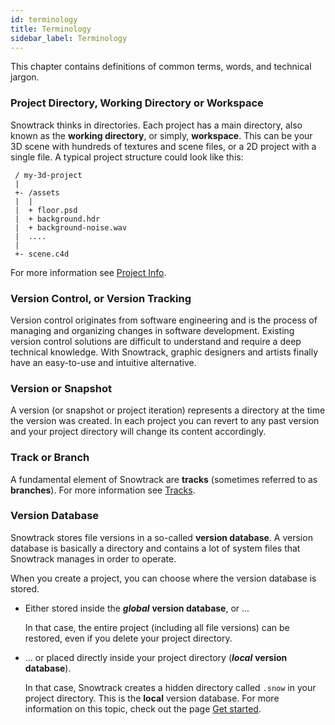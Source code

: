 ```yaml
---
id: terminology
title: Terminology
sidebar_label: Terminology
---
```


This chapter contains definitions of common terms, words, and technical jargon.

### Project Directory, Working Directory or Workspace

Snowtrack thinks in directories. Each project has a main directory, also known as the **working directory**, or simply, **workspace**. This can be your 3D scene with hundreds of textures and scene files, or a 2D project with a single file. A typical project structure could look like this:

```
 / my-3d-project
 |
 +- /assets
 |  |
 |  + floor.psd
 |  + background.hdr
 |  + background-noise.wav
 |  ....
 |
 +- scene.c4d
```

For more information see [Project Info](project-info.md).


### Version Control, or Version Tracking

Version control originates from software engineering and is the process of managing and organizing changes in software development. Existing version control solutions are difficult to understand and require a deep technical knowledge. With Snowtrack, graphic designers and artists finally have an easy-to-use and intuitive alternative.


### Version or Snapshot

A version (or snapshot or project iteration) represents a directory at the time the version was created. In each project you can revert to any past version and your project directory will change its content accordingly.


### Track or Branch

A fundamental element of Snowtrack are **tracks** (sometimes referred to as **branches**). For more information see [Tracks](tracks.md).


### Version Database

Snowtrack stores file versions in a so-called **version database**. A version database is basically a directory and contains a lot of system files that Snowtrack manages in order to operate.

When you create a project, you can choose where the version database is stored.

- Either stored inside the _**global**_ **version database**, or ...

    In that case, the entire project (including all file versions) can be restored, even if you delete your project directory.

- ... or placed directly inside your project directory (_**local**_ **version database**).

    In that case, Snowtrack creates a hidden directory called `.snow` in your project directory. This is the **local** version database. For more information on this topic, check out the page [Get started](get-started.md).

